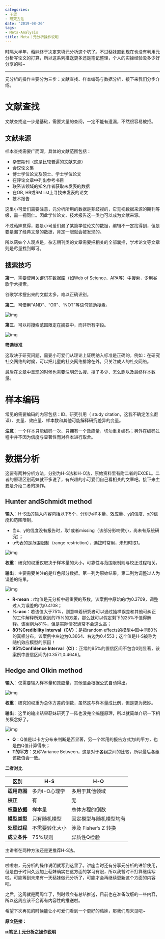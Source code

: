 ```yaml
---
categories:
- 干货
- 研究方法
date: "2019-08-26"
tags:
- Meta-Analysis
title: Meta丨元分析操作说明
---
```


时隔大半年，萜妹终于决定来填元分析这个坑了。不过萜妹直到现在也没有利用元分析写论文的打算，所以这系列推送更多还是笔记整理，个人的实操经验没多少好分享的啦~

<!--more-->

---

元分析的操作主要分为三步：文献查找、样本编码与数据分析，接下来我们分步介绍。

# **文献查找**

文献查找这一步是基础，需要大量的查阅，一定不能有遗漏，不然很容易被拒。

## **文献来源**

样本查找需要广而深，具体的文献范围包括：

- 杂志期刊（这是比较普遍的文献来源）
- 会议论文集
- 博士学位论文及硕士、学士学位论文
- 在评论文章中列出参考书目
- 联系该领域的知名作者获取未发表的数据
- 在OB, HR或RM list上寻找未发表的论文
- 技术报告

这里小可爱们需要注意，元分析所用的数据是非歧视的，它无视数据来源的期刊等级，需一视同仁。因此学位论文、技术报告这一类也可以成为文献来源。

不过萜妹觉得，要是小可爱们漏了某篇学位论文的数据，编辑不一定找得到，但是要是漏了经典文章的数据，肯定一眼就会被发现的。

所以萜妹个人观点是，杂志期刊类的文章需要把相关的全部囊括，学术论文等文章则是尽量找到即可。

## **搜索技巧**

**第一**、需要使用关键词在数据库（如Web of Science、APA等）中搜索，少用谷歌学术搜索。

谷歌学术搜出来的文献太多，难以正确识别。

**第二**、可借用“AND”、“OR”、“NOT”等语句辅助搜素。

![img](https://tie-1315290370.cos.ap-beijing.myqcloud.com/TIE/202309112326636.png)

**第三**、可以将搜索范围限定在摘要中，而非所有字段。

![img](https://tie-1315290370.cos.ap-beijing.myqcloud.com/TIE/202309112326653.png)

**筛选标准**

这取决于研究问题，需要小可爱们从理论上证明纳入标准是正确的，例如：在研究社交网络的时候，可以把儿童的社交网络排除在外，只关注成人的社交网络。

最后在文章中呈现的时候也需要注明怎么搜、搜了多少、怎么删以及最终样本数量。

# 样本编码

常见的需要编码的内容包括：ID、研究引用（ study citation，这我不确定怎么翻译）、变量、效应量、样本数和其他可能解释研究差异的变量。

**注意**：一个样本只能编码一次、只拥有一个效应量，切勿重复编码；另外在编码过程中并不因为信度与显著性而对样本进行取舍。

# 数据分析

这要有两种分析方法，分别为H-S法和H-O法，原始资料里有附二者的EXCEL。二者的原理区别萜妹就不多说了，有兴趣的小可爱们自己看相关的文章吧。接下来主要是介绍二者的操作。

## **Hunter andSchmidt method**

**输入**：H-S法的输入内容包括以下5个，分别为样本量、效应量、y的信度、x的信度和范围限制。

- 当x、y的信度没有报告时，取1或者missing（该部分影响微小，尚未有系统研究）；
- u代表的是范围限制（range restriction），选拔时常用，未知时取1。

![img](https://tie-1315290370.cos.ap-beijing.myqcloud.com/TIE/202309112326675.png)

**权重**：研究的权重仅取决于样本量的大小，可靠性与范围限制则与校正过程相关。

**输出**：主要需要关注的是红色部分数据。第一列为原始结果，第二列为调整过人为误差的结果。

![img](https://tie-1315290370.cos.ap-beijing.myqcloud.com/TIE/202309112326767.png)

- **R-mean**：r均值是元分析中最重要的系数，该案例中原始的r为0.3709，调整过人为误差的r为0.4108；
- **%-acc**：若该值大于75%，则意味着研究者可以通过抽样误差和其他可纠正的工件解释所观察到的75%的方差，那么就可以假定剩下的25%不值得解释。该案例为81%，但是实际情况通常不会这么高；
- **80%Credibility Interval（CV）**：是指random effects的模型中取中间80%的真相分布，该案例中左边为0.3664、右边为0.4553；这个值是H-S被称为随机效应模型的原因！
- **95%Confidence Interval（CI）**：正常的95%的置信区间不包含0则显著，该案例中置信区间为[0.3571,0.4646]。

## **Hedge and Olkin method**

**输入**：仅需要输入样本量和效应量，其他值会根据公式自动得出。

![img](https://tie-1315290370.cos.ap-beijing.myqcloud.com/TIE/202309112326668.png)

**权重**：研究的权重为总体方差的倒数，虽然这与样本量成比例，但是更为微妙。

**输出**：这里的输出结果萜妹研究了一阵也没完全搞懂原理，所以就简单介绍一下相关概念好了。

![img](https://tie-1315290370.cos.ap-beijing.myqcloud.com/TIE/202309112326558.png)

- **Q**：Q值是以卡方分布来判断是否显著，另一个常用的报告方式为I的平方，也是由Q值计算得来；
- **T的平方**：又称Variance Between，这是对于各组之间的比较，所以最后各组该数值会一致。

**二者对比**

| 区别         | H-S            | H-O                    |
| ------------ | -------------- | ---------------------- |
| **适用范围** | 多为I-O心理学  | 多用于其他领域         |
| **校正**     | 有             | 无                     |
| **权重依据** | 样本量         | 总体方程的倒数         |
| **模型类型** | 只有随机模型   | 固定模型与随机模型均有 |
| **处理过程** | 不需要转化大小 | 涉及 Fisher’s Z 转换   |
| **成立条件** | 75%规则        | 异质性Q检验            |

主讲者在两种方法还是更推荐H-S法。

------

啦啦啦，元分析的操作说明就写到这里了。讲座当时还有分享元分析的进阶使用，但是由于时间久远加上萜妹确实在这方面的学习有限，所以我暂时不打算继续写啦。可能等到未来有一天萜妹做元分析了，可能才会再继续更新这个方面的内容吧。

之后，这周就是两周年了，到时候会有总结推送，目前也在准备改版的一些内容，所以这周应该不会再有内容性的推送啦。

希望下次再见的时候能让小可爱们看到一个更好的萜妹，那我们周末见吧~

**原文链接：**

**[➪笔记丨元分析之操作说明](https://mp.weixin.qq.com/s?__biz=MzIwMDk1OTM2OQ==&mid=2247484852&idx=1&sn=b76cc106ff5326a84c526f4fd6c6f3d0&chksm=96f47152a183f8442d515c8597a232b387f3350124c1783d5428ed81d1948a2ee76f2f06e7db&token=1746106175&lang=zh_CN&scene=21#wechat_redirect)**
